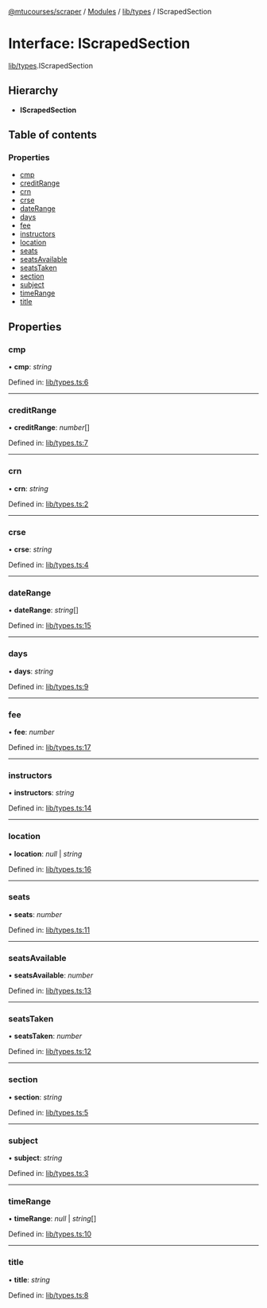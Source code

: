 [@mtucourses/scraper](../../README.md) / [Modules](../../modules.md) / [lib/types](../../modules/lib_types.md) / IScrapedSection

# Interface: IScrapedSection

[lib/types](../../modules/lib_types.md).IScrapedSection

## Hierarchy

* **IScrapedSection**

## Table of contents

### Properties

- [cmp](types.iscrapedsection.md#cmp)
- [creditRange](types.iscrapedsection.md#creditrange)
- [crn](types.iscrapedsection.md#crn)
- [crse](types.iscrapedsection.md#crse)
- [dateRange](types.iscrapedsection.md#daterange)
- [days](types.iscrapedsection.md#days)
- [fee](types.iscrapedsection.md#fee)
- [instructors](types.iscrapedsection.md#instructors)
- [location](types.iscrapedsection.md#location)
- [seats](types.iscrapedsection.md#seats)
- [seatsAvailable](types.iscrapedsection.md#seatsavailable)
- [seatsTaken](types.iscrapedsection.md#seatstaken)
- [section](types.iscrapedsection.md#section)
- [subject](types.iscrapedsection.md#subject)
- [timeRange](types.iscrapedsection.md#timerange)
- [title](types.iscrapedsection.md#title)

## Properties

### cmp

• **cmp**: *string*

Defined in: [lib/types.ts:6](https://github.com/Michigan-Tech-Courses/scrapper/blob/18efd7a/src/lib/types.ts#L6)

___

### creditRange

• **creditRange**: *number*[]

Defined in: [lib/types.ts:7](https://github.com/Michigan-Tech-Courses/scrapper/blob/18efd7a/src/lib/types.ts#L7)

___

### crn

• **crn**: *string*

Defined in: [lib/types.ts:2](https://github.com/Michigan-Tech-Courses/scrapper/blob/18efd7a/src/lib/types.ts#L2)

___

### crse

• **crse**: *string*

Defined in: [lib/types.ts:4](https://github.com/Michigan-Tech-Courses/scrapper/blob/18efd7a/src/lib/types.ts#L4)

___

### dateRange

• **dateRange**: *string*[]

Defined in: [lib/types.ts:15](https://github.com/Michigan-Tech-Courses/scrapper/blob/18efd7a/src/lib/types.ts#L15)

___

### days

• **days**: *string*

Defined in: [lib/types.ts:9](https://github.com/Michigan-Tech-Courses/scrapper/blob/18efd7a/src/lib/types.ts#L9)

___

### fee

• **fee**: *number*

Defined in: [lib/types.ts:17](https://github.com/Michigan-Tech-Courses/scrapper/blob/18efd7a/src/lib/types.ts#L17)

___

### instructors

• **instructors**: *string*

Defined in: [lib/types.ts:14](https://github.com/Michigan-Tech-Courses/scrapper/blob/18efd7a/src/lib/types.ts#L14)

___

### location

• **location**: *null* \| *string*

Defined in: [lib/types.ts:16](https://github.com/Michigan-Tech-Courses/scrapper/blob/18efd7a/src/lib/types.ts#L16)

___

### seats

• **seats**: *number*

Defined in: [lib/types.ts:11](https://github.com/Michigan-Tech-Courses/scrapper/blob/18efd7a/src/lib/types.ts#L11)

___

### seatsAvailable

• **seatsAvailable**: *number*

Defined in: [lib/types.ts:13](https://github.com/Michigan-Tech-Courses/scrapper/blob/18efd7a/src/lib/types.ts#L13)

___

### seatsTaken

• **seatsTaken**: *number*

Defined in: [lib/types.ts:12](https://github.com/Michigan-Tech-Courses/scrapper/blob/18efd7a/src/lib/types.ts#L12)

___

### section

• **section**: *string*

Defined in: [lib/types.ts:5](https://github.com/Michigan-Tech-Courses/scrapper/blob/18efd7a/src/lib/types.ts#L5)

___

### subject

• **subject**: *string*

Defined in: [lib/types.ts:3](https://github.com/Michigan-Tech-Courses/scrapper/blob/18efd7a/src/lib/types.ts#L3)

___

### timeRange

• **timeRange**: *null* \| *string*[]

Defined in: [lib/types.ts:10](https://github.com/Michigan-Tech-Courses/scrapper/blob/18efd7a/src/lib/types.ts#L10)

___

### title

• **title**: *string*

Defined in: [lib/types.ts:8](https://github.com/Michigan-Tech-Courses/scrapper/blob/18efd7a/src/lib/types.ts#L8)
